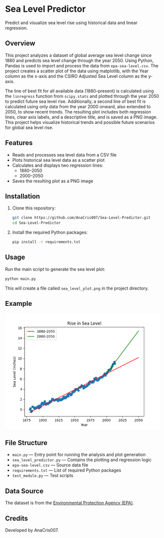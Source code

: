 
# Sea Level Predictor

Predict and visualize sea level rise using historical data and linear regression.

## Overview
This project analyzes a dataset of global average sea level change since 1880 and predicts sea level change through the year 2050. Using Python, Pandas is used to import and process the data from `epa-sea-level.csv`. The project creates a scatter plot of the data using matplotlib, with the Year column as the x-axis and the CSIRO Adjusted Sea Level column as the y-axis.

The line of best fit for all available data (1880–present) is calculated using the `linregress` function from `scipy.stats` and plotted through the year 2050 to predict future sea level rise. Additionally, a second line of best fit is calculated using only data from the year 2000 onward, also extended to 2050, to show recent trends. The resulting plot includes both regression lines, clear axis labels, and a descriptive title, and is saved as a PNG image. This project helps visualize historical trends and possible future scenarios for global sea level rise.

## Features
- Reads and processes sea level data from a CSV file
- Plots historical sea level data as a scatter plot
- Calculates and displays two regression lines:
  - 1880–2050
  - 2000–2050 
- Saves the resulting plot as a PNG image

## Installation
1. Clone this repository:
	```sh
	git clone https://github.com/AnaCris007/Sea-Level-Predictor.git
	cd Sea-Level-Predictor
	```
2. Install the required Python packages:
	```sh
	pip install -r requirements.txt
	```

## Usage
Run the main script to generate the sea level plot:
```sh
python main.py
```
This will create a file called `sea_level_plot.png` in the project directory.

## Example
![Sea Level Plot Example](sea_level_plot.png)

## File Structure
- `main.py` — Entry point for running the analysis and plot generation
- `sea_level_predictor.py` — Contains the plotting and regression logic
- `epa-sea-level.csv` — Source data file
- `requirements.txt` — List of required Python packages
- `test_module.py` — Test scripts

## Data Source
The dataset is from the [Environmental Protection Agency (EPA)](https://www.epa.gov/climate-indicators/climate-change-indicators-sea-level).

## Credits
Developed by AnaCris007.
